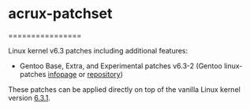 # acrux-patchset
================

Linux kernel v6.3 patches including additional features:

- Gentoo Base, Extra, and Experimental patches v6.3-2 (Gentoo linux-patches [infopage](http://dev.gentoo.org/~mpagano/genpatches/) or [repository](https://gitweb.gentoo.org/proj/linux-patches.git))

These patches can be applied directly on top of the vanilla Linux kernel version [6.3.1](https://cdn.kernel.org/pub/linux/kernel/v6.x/linux-6.3.1.tar.xz).
